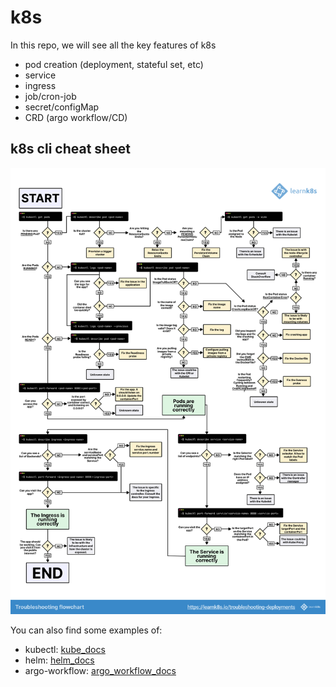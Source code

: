 # k8s

In this repo, we will see all the key features of k8s
- pod creation (deployment, stateful set, etc)
- service
- ingress
- job/cron-job
- secret/configMap
- CRD (argo workflow/CD)


## k8s cli cheat sheet

![k8s_cli_cheat_sheet](images/k8s_cli_cheat_sheet.png)

You can also find some examples of:
- kubectl: [kube_docs](docs/kube_command)
- helm: [helm_docs](docs/helm_command)
- argo-workflow: [argo_workflow_docs](docs/argo-workflow)